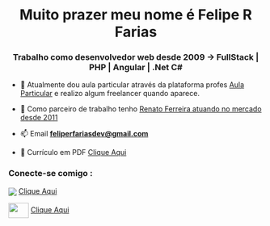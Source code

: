 <h1 align="center">Muito prazer meu nome é Felipe R Farias</h1>
<h3 align="center">Trabalho como desenvolvedor web desde 2009 -> FullStack | PHP | Angular | .Net C#</h3>

- 🔭 Atualmente dou aula particular através da plataforma profes [Aula Particular](https://profes.com.br/felipe.farias) e realizo algum freelancer quando aparece.

- 🤝 Como parceiro de trabalho tenho [Renato Ferreira atuando no mercado desde 2011](https://www.linkedin.com/in/renato-ferreira-4421b955/)

- 📫 Email **feliperfariasdev@gmail.com**

- 📄 Currículo em PDF [Clique Aqui](https://drive.google.com/file/d/165VpfQjfDlPKsfmUZFCZyiEZ8ElG4FjB/view?usp=share_link)

<h3 align="left">Conecte-se comigo :</h3>

<img align="center" src="https://static.licdn.com/sc/h/8s162nmbcnfkg7a0k8nq9wwqo" /> [Clique Aqui](https://www.linkedin.com/in/desenvolvedor)

<img align="center" src="https://raw.githubusercontent.com/rahuldkjain/github-profile-readme-generator/master/src/images/icons/Social/youtube.svg" height="30" width="40" /> [Clique Aqui](https://drive.google.com/file/d/165VpfQjfDlPKsfmUZFCZyiEZ8ElG4FjB/view?usp=share_link)
